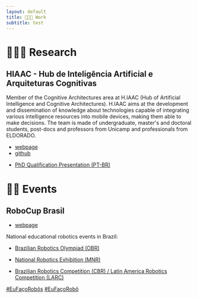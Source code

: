 ```yaml
---
layout: default
title: 🕵🏻🤖 Work
subtitle: test
---
```


# 🔬🕵🏻 Research

## HIAAC - Hub de Inteligência Artificial e Arquiteturas Cognitivas

Member of the Cognitive Architectures area at H.IAAC (Hub of Artificial Intelligence and Cognitive Architectures). H.IAAC aims at the development and dissemination of knowledge about technologies capable of integrating various intelligence resources into mobile devices, making them able to make decisions.  The team is made of undergraduate, master's and doctoral students, post-docs and professors from Unicamp and professionals from ELDORADO.


- [webpage](https://hiaac.unicamp.br/)
- [github](https://github.com/H-IAAC)

* [PhD Qualification Presentation (PT-BR)](quali_video.md)

# 🦾🤖 Events

## RoboCup Brasil

* [webpage](https://robocup.org.br)

National educational robotics events in Brazil:
* [Brazilian Robotics Olympiad (OBR)](https://www.obr.org.br)

* [National Robotics Exhibition (MNR)](https://www.mnr.org.br)

* [Brazilian Robotics Competition (CBR) / Latin America Robotics Competition (LARC)](https://www.cbrobotica.org)

[#EuFaçoRobôs](https://www.instagram.com/explore/tags/eufaçorobôs/) [#EuFaçoRobô](https://www.instagram.com/explore/tags/eufaçorobô/) 


